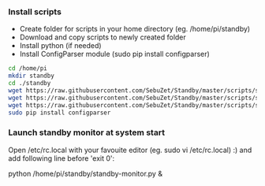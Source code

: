 ### Install scripts
 - Create folder for scripts in your home directory (eg. /home/pi/standby)
 - Download and copy scripts to newly created folder
 - Install python (if needed)
 - Install ConfigParser module (sudo pip install configparser)

```sh
cd /home/pi
mkdir standby
cd ./standby
wget https://raw.githubusercontent.com/SebuZet/Standby/master/scripts/standby-monitor.py
wget https://raw.githubusercontent.com/SebuZet/Standby/master/scripts/standby-shutdown.py
wget https://raw.githubusercontent.com/SebuZet/Standby/master/scripts/standby.ini
sudo pip install configparser
```

### Launch standby monitor at system start
Open /etc/rc.local with your favouite editor (eg. sudo vi /etc/rc.local) :) and add following line before 'exit 0':

python /home/pi/standby/standby-monitor.py &
